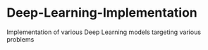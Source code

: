 # Deep-Learning-Implementation
Implementation of various Deep Learning models targeting various problems
